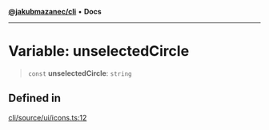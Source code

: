 [**@jakubmazanec/cli**](../../../README.md) • **Docs**

---

# Variable: unselectedCircle

> `const` **unselectedCircle**: `string`

## Defined in

[cli/source/ui/icons.ts:12](https://github.com/jakubmazanec/tools/blob/4809b04453aafb35a917917e0b4964a9ec0cd132/packages/cli/source/ui/icons.ts#L12)
